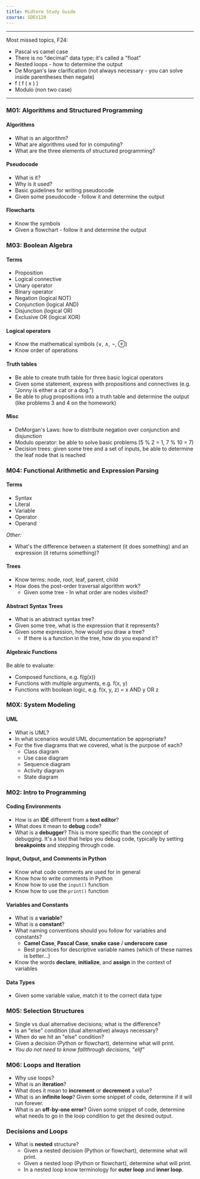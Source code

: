 ```yaml
---
title: Midterm Study Guide
course: SDEV120
---
```


---

Most missed topics, F24:

- Pascal vs camel case
- There is no "decimal" data type; it's called a "float"
- Nested loops - how to determine the output
- De Morgan's law clarification (not always necessary - you can solve inside parentheses then negate)
- f ( f ( x ) )
- Modulo (non two case)

---

### M01: Algorithms and Structured Programming

#### Algorithms

- What is an algorithm?
- What are algorithms used for in computing?
- What are the three elements of structured programming?

#### Pseudocode

- What is it?
- Why is it used?
- Basic guidelines for writing pseudocode
- Given some pseudocode - follow it and determine the output

#### Flowcharts

- Know the symbols
- Given a flowchart - follow it and determine the output

### M03: Boolean Algebra

#### Terms

- Proposition
- Logical connective
- Unary operator
- Binary operator
- Negation (logical NOT)
- Conjunction (logical AND)
- Disjunction (logical OR)
- Exclusive OR (logical XOR)

#### Logical operators

- Know the mathematical symbols (∨, ∧, ¬, ⊕)
- Know order of operations

#### Truth tables

- Be able to create truth table for three basic logical operators
- Given some statement, express with propositions and connectives (e.g. "Jonny is either a cat or a dog.")
- Be able to plug propositions into a truth table and determine the output (like problems 3 and 4 on the homework)

#### Misc

- DeMorgan's Laws: how to distribute negation over conjunction and disjunction
- Modulo operator: be able to solve basic problems (5 % 2 = 1, 7 % 10 = 7)
- Decision trees: given some tree and a set of inputs, be able to determine the leaf node that is reached

### M04: Functional Arithmetic and Expression Parsing

#### Terms

- Syntax
- Literal
- Variable
- Operator
- Operand

_Other:_

- What's the difference between a statement (it does something) and an expression (it returns something)?

#### Trees

- Know terms: node, root, leaf, parent, child
- How does the post-order traversal algorithm work?
  - Given some tree - In what order are nodes visited?

#### Abstract Syntax Trees

- What is an abstract syntax tree?
- Given some tree, what is the expression that it represents?
- Given some expression, how would you draw a tree?
  - If there is a function in the tree, how do you expand it?

#### Algebraic Functions

Be able to evaluate:

- Composed functions, e.g. f(g(x))
- Functions with multiple arguments, e.g. f(x, y)
- Functions with boolean logic, e.g. f(x, y, z) = x AND y OR z

### M0X: System Modeling

#### UML

- What is UML?
- In what scenarios would UML documentation be appropriate?
- For the five diagrams that we covered, what is the purpose of each?
  - Class diagram
  - Use case diagram
  - Sequence diagram
  - Activity diagram
  - State diagram

### M02: Intro to Programming

#### Coding Environments

- How is an **IDE** different from a **text editor**?
- What does it mean to **debug** code?
- What is a **debugger**? This is more specific than the concept of debugging. It's a tool that helps you debug code, typically by setting **breakpoints** and stepping through code.

#### Input, Output, and Comments in Python

- Know what code comments are used for in general
- Know how to write comments in Python
- Know how to use the `input()` function
- Know how to use the `print()` function

#### Variables and Constants

- What is a **variable**?
- What is a **constant**?
- What naming conventions should you follow for variables and constants?
  - **Camel Case**, **Pascal Case**, **snake case** / **underscore case**
  - Best practices for descriptive variable names (which of these names is better...)
- Know the words **declare**, **initialize**, and **assign** in the context of variables

#### Data Types

- Given some variable value, match it to the correct data type

### M05: Selection Structures

- Single vs dual alternative decisions; what is the difference?
- Is an "else" condition (dual alternative) always necessary?
- When do we hit an "else" condition?
- Given a decision (Python or flowchart), determine what will print.
- _You do not need to know fallthrough decisions, "elif"_

### M06: Loops and Iteration

- Why use loops?
- What is an **iteration**?
- What does it mean to **increment** or **decrement** a value?
- What is an **infinite loop**? Given some snippet of code, determine if it will run forever.
- What is an **off-by-one error**? Given some snippet of code, determine what needs to go in the loop condition to get the desired output.

### Decisions and Loops

- What is **nested** structure?
  - Given a nested decision (Python or flowchart), determine what will print.
  - Given a nested loop (Python or flowchart), determine what will print.
  - In a nested loop know terminology for **outer loop** and **inner loop**.
